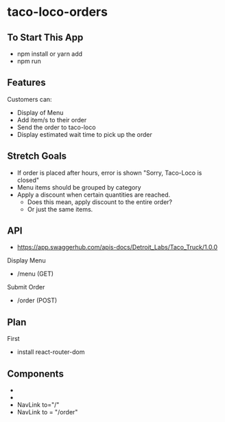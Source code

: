 # taco-loco-orders

## To Start This App
- npm install or yarn add
- npm run

## Features
Customers can:
- Display of Menu
- Add item/s to their order
- Send the order to taco-loco
- Display estimated wait time to pick up the order

## Stretch Goals
- If order is placed after hours, error is shown "Sorry, Taco-Loco is closed"
- Menu items should be grouped by category
- Apply a discount when certain quantities are reached.
    - Does this mean, apply discount to the entire order?
    - Or just the same items.

## API
- https://app.swaggerhub.com/apis-docs/Detroit_Labs/Taco_Truck/1.0.0

Display Menu
- /menu (GET)

Submit Order
- /order (POST)


## Plan
First
- install react-router-dom

## Components

- <Root>
- <App> 
- NavLink to="/" <MenuPage>
- NavLink to = "/order"  <Order>

